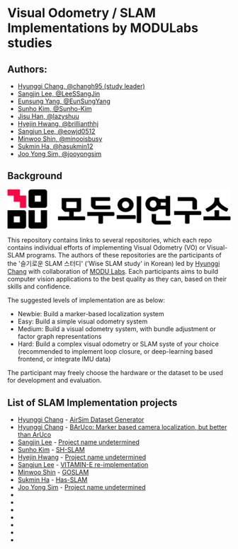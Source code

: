 # Visual Odometry / SLAM Implementations by MODULabs studies

## Authors: 
- [Hyunggi Chang, @changh95 (study leader)](https://github.com/changh95)
- [Sangjin Lee, @LeeSSangJin](https://github.com/LeeSSangJin)
- [Eunsung Yang, @EunSungYang](https://github.com/EunSungYang)
- [Sunho Kim, @Sunho-Kim](https://github.com/Sunho-Kim)
- [Jisu Han, @lazyshuu](https://github.com/lazyshuu)
- [Hyejin Hwang, @brillianthhj](https://github.com/brillianthhj)
- [Sangjun Lee, @eowjd0512](https://github.com/eowjd0512)
- [Minwoo Shin, @minooisbusy](https://github.com/minooisbusy)
- [Sukmin Ha, @hasukmin12](https://github.com/hasukmin12)
- [Joo Yong Sim, @jooyongsim](https://github.com/jooyongsim)

## Background 

![modulabs](./Images/modu_logo.png)

This repository contains links to several repositories, which each repo contains individual efforts of implementing Visual Odometry (VO) or Visual-SLAM programs.
The authors of these repositories are the participants of the '슬기로운 SLAM 스터디' ('Wise SLAM study' in Korean) led by [Hyunggi Chang](https://github.com/changh95) with collaboration of [MODU Labs](https://home.modulabs.co.kr/).
Each participants aims to build computer vision applications to the best quality as they can, based on their skills and confidence. 

The suggested levels of implementation are as below:
- Newbie: Build a marker-based localization system
- Easy: Build a simple visual odometry system
- Medium: Build a visual odometry system, with bundle adjustment or factor graph representations
- Hard: Build a complex visual odometry or SLAM syste of your choice (recommended to implement loop closure, or deep-learning based frontend, or integrate IMU data)

The participant may freely choose the hardware or the dataset to be used for development and evaluation. 

## List of SLAM Implementation projects 

- [Hyunggi Chang](https://github.com/changh95) - [AirSim Dataset Generator](https://github.com/changh95/airsim_dataset_generator)
- [Hyunggi Chang](https://github.com/changh95) - [BArUco: Marker based camera localization, but better than ArUco]()
- [Sangjin Lee](https://github.com/LeeSSangJin) - [Project name undetermined](https://github.com/LeeSSangJin/VO_SLAM_IMPL_STUDY)
- [Sunho Kim](https://github.com/Sunho-Kim) - [SH-SLAM](https://github.com/Sunho-Kim/SH-SLAM)
- [Hyejin Hwang](https://github.com/brillianthhj) - [Project name undetermined](https://github.com/brillianthhj/VO_SLAM_IMPL_STUDY)
- [Sangjun Lee](https://github.com/eowjd0512) - [VITAMIN-E re-implementation](https://github.com/eowjd0512/VITAMIN-E)
- [Minwoo Shin](https://github.com/minooisbusy) - [GOSLAM](https://github.com/minooisbusy/GOSLAM)
- [Sukmin Ha](https://github.com/hasukmin12) - [Has-SLAM](https://github.com/hasukmin12/has_slam)
- [Joo Yong Sim](https://github.com/jooyongsim) - [Project name undetermined](https://github.com/jooyongsim/VO_SLAM_Impl_Study)
-
-
-
-
-
-
-
